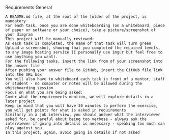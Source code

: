 Requirements
General

    A README.md file, at the root of the folder of the project, is mandatory
    For each task, once you are done whiteboarding (on a whiteboard, piece of paper or software or your choice), take a picture/screenshot of your diagram
    This project will be manually reviewed:
    As each task is completed, the name of that task will turn green
    Upload a screenshot, showing that you completed the required levels, to any image hosting service (I personally use imgur but feel free to use anything you want).
    For the following tasks, insert the link from of your screenshot into the answer file
    After pushing your answer file to GitHub, insert the GitHub file link into the URL box
    You will also have to whiteboard each task in front of a mentor, staff or student - no computer or notes will be allowed during the whiteboarding session
    Focus on what you are being asked:
    Cover what the requirements mention, we will explore details in a later project
    Keep in mind that you will have 30 minutes to perform the exercise, you will get points for what is asked in requirements
    Similarly in a job interview, you should answer what the interviewer asked for, be careful about being too verbose - always ask the interviewer if going into details is necessary - speaking too much can play against you
    In this project, again, avoid going in details if not asked

